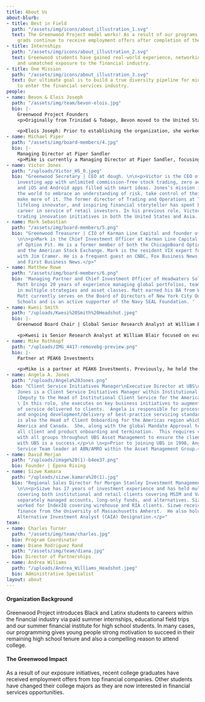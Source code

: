 ```yaml
---
title: About Us
about-blurb:
- title: Best in Field
  path: "/assets/img/icons/about_illustration_1.svg"
  text: The Greenwood Project model works! As a result of our programs, our college
    grads continue to receive employment offers after completion of their internship.
- title: Internships
  path: "/assets/img/icons/about_illustration_2.svg"
  text: Greenwood students have gained real-world experience, networking connections,
    and unmatched exposure to the financial industry.
- title: One Mission
  path: "/assets/img/icons/about_illustration_3.svg"
  text: Our ultimate goal is to build a true diversity pipeline for minority students
    to enter the financial services industry.
people:
- name: Bevon & Elois Joseph
  path: "/assets/img/team/bevon-elois.jpg"
  bio: |-
    Greenwood Project Founders
    <p>Originally from Trinidad & Tobago, Bevon moved to the United States after high school to further his education. He is a graduate of DePaul University. Bevon’scareer has been exclusively in the trading industry, specifically in technology. He's worked at financial institutions such as JPMorgan, Morgan Stanley, UBS, Chicago Trading Company, PEAK6 Investments, and Achievement Asset Management. Bevonalso worked on the trading floors of the NYSE, NYMEX, and AMEX. Mr. Joseph firmly believes that kids can't be what they can't see. There is no lack of talent, only a lack of opportunity. </p>

    <p>Elois Joseph: Prior to establishing the organization, she worked on the trading floor of the Chicago Board Options Exchange (Cboe). As a financial professional, she attained many licenses and worked in the compliance examination division for an industry regulator. Elois grew up on the west side of Chicago, earned an MBA from Northern Illinois University, and a BA in Journalism from Columbia College Chicago. She is proud to be the first in her family to create generational wealth and to have the opportunity to teach this process to others through the Greenwood Project.</p>
- name: Michael Piper
  path: "/assets/img/board-members/4.jpg"
  bio: |-
    Managing Director at Piper Sandler
    <p>Mike is currently a Managing Director at Piper Sandler, focusing primarily on fixed income securities and capital raising. In2017, he joined the board of the Greenwood Project and served as board chair from 2019 -2020. His passion for helping students often takes him back to his alma mater Tulane University, where he helps students understand all the different job opportunities on Wall Street. </p>
- name: Victor Jones
  path: "/uploads/Victor_HS_0.jpeg"
  bio: "Greenwood Secretary | CEO at dough. \n\n<p>Victor is the CEO of Dough, the
    investing app with unlimited commission-free stock trading, zero account minimums,
    and iOS and Android apps filled with smart ideas. Jones’s mission is to inspire
    the world to embrace an understanding of risk, take control of their money, and
    make more of it. The former director of Trading and Operations at TD Ameritrade,
    lifelong innovator, and inspiring financial storyteller has spent his entire finance
    career in service of retail investors. In his previous role, Victor spearheaded
    trading innovation initiatives in both the United States and Asia. </p>"
- name: Mark Sebastian
  path: "/assets/img/board-members/5.png"
  bio: "Greenwood Treasurer | CIO of Karman Line Capital and founder of Option Pit.
    \n\n<p>Mark is the Chief Investment Officer at Karman Line Capital and Founder
    of Option Pit. He is a former member of both the ChicagoBoard Options Exchange
    and the American Stock Exchange. Mark is the resident VIX expert for Mad Money
    with Jim Cramer. He is a frequent guest on CNBC, Fox Business News, Bloomberg,
    and First Business News.</p>"
- name: Matthew Rowe
  path: "/assets/img/board-members/6.png"
  bio: 'Managing Partner and Chief Investment Officer of Headwaters Solutions LP.
    Matt brings 20 years of experience managing global portfolios, teams, and risk
    in multiple strategies and asset classes. Matt earned his BA from Wittenberg.
    Matt currently serves on the Board of Directors of New York City Outward Bound
    Schools and is an active supporter of the Navy SEAL Foundation. '
- name: Kwesi Smith
  path: "/uploads/Kwesi%20Smith%20Headshot.jpeg"
  bio: |-
    Greenwood Board Chair | Global Senior Research Analyst at William Blair

    <p>Kwesi is Senior Research Analyst at William Blair focused on evaluating consumer investments. He is passionate about giving back to the community and proud to serve as the current Board Chair of the Greenwood Project. He is also on the board of 3Arts and Breakthrough.</p>
- name: Mike Rothkopf
  path: "/uploads/IMG_4417-removebg-preview.png"
  bio: |-
    Partner at PEAK6 Investments

    <p>Mike is a partner at PEAK6 Investments. Previously, he held the titles of Chief Investment Officer (PEAK6 Performance Funds) and chief Risk Officer (PEAK 6 Capital Management). Mike holds an undergraduate degree from the University of Illinois in Finance (1990). </p>
- name: Angela A. Jones
  path: "/uploads/Angela%20Jones.png"
  bio: "Client Service Initiatives Manager\nExecutive Director at UBS\n\n<p>Angela
    Jones is a Client Service Initiatives Manager within Institutional Client Service
    (Deputy to the Head of Institutional Client Service for the Americas region).
    \ In this role, she executes on key business initiatives to augment the quality
    of service delivered to clients.  Angela is responsible for process management
    and ongoing development/delivery of best-practice servicing standards.</p>\n \n<p>Angela
    is also the Head of Client Onboarding for the Americas region which includes Latin
    America and Canada.  She, along with the global Mandate Approval team, oversees
    all client and product onboarding and termination.  This requires close coordination
    with all groups throughout UBS Asset Management to ensure the client’s first experience
    with UBS is a success.</p>\n \n<p>Prior to joining UBS in 1998, Angela was a Client
    Service Team leader at ABN/AMRO within the Asset Management Group.</p>"
- name: David Merjan
  path: "/uploads/image%20(1)-b4ee37.png"
  bio: Founder | Epona Rising
- name: Sizwe Kamara
  path: "/uploads/sizwe.kamara%20(1).jpg"
  bio: "Regional Sales Director for Morgan Stanley Investment Management Solutions
    \n\n<p>Sizwe has 17 years of investment experience and has held multiple positions
    covering both institutional and retail clients covering MSIM and Van Kampen proprietary
    separately managed accounts, long-only funds, and alternatives. Sizwe previously
    worked for IndexIQ covering wirehouse and RIA clients. Sizwe received a B.S. in
    finance from the University of Massachusetts Amherst.  He also holds the Chartered
    Alternative Investment Analyst (CAIA) Designation.</p>"
team:
- name: Charles Turner
  path: "/assets/img/team/charles.jpg"
  bio: Program Coordinator
- name: Diane Rodriguez Rand
  path: "/assets/img/team/diana.jpg"
  bio: Director of Partnerships
- name: Andrea Wiliams
  path: "/uploads/Andrea_Williams_Headshot.jpeg"
  bio: Administrative Specialist
layout: about
---
```


#### Organization Background

Greenwood Project introduces Black and Latinx students to careers within the financial industry via paid summer internships, educational field trips and our summer financial institute for high school students. In many cases, our programming gives young people strong motivation to succeed in their remaining high school tenure and also a compelling reason to attend college.

#### The Greenwood Impact

As a result of our exposure initiatives, recent college graduates have received employment offers from top financial companies. Other students have changed their college majors as they are now interested in financial services opportunities.

